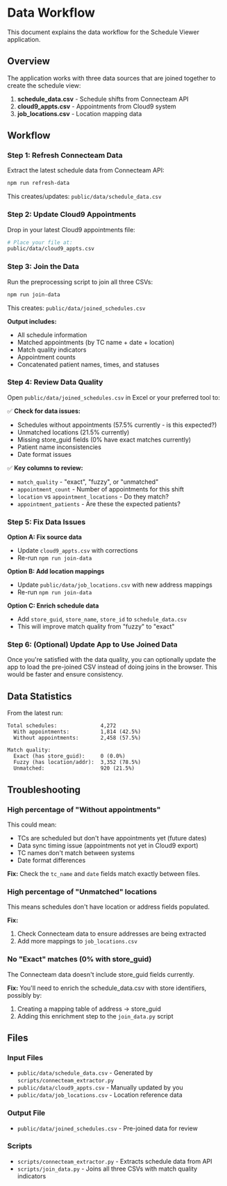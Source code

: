 # Data Workflow

This document explains the data workflow for the Schedule Viewer application.

## Overview

The application works with three data sources that are joined together to create the schedule view:

1. **schedule_data.csv** - Schedule shifts from Connecteam API
2. **cloud9_appts.csv** - Appointments from Cloud9 system
3. **job_locations.csv** - Location mapping data

## Workflow

### Step 1: Refresh Connecteam Data

Extract the latest schedule data from Connecteam API:

```bash
npm run refresh-data
```

This creates/updates: `public/data/schedule_data.csv`

### Step 2: Update Cloud9 Appointments

Drop in your latest Cloud9 appointments file:

```bash
# Place your file at:
public/data/cloud9_appts.csv
```

### Step 3: Join the Data

Run the preprocessing script to join all three CSVs:

```bash
npm run join-data
```

This creates: `public/data/joined_schedules.csv`

**Output includes:**
- All schedule information
- Matched appointments (by TC name + date + location)
- Match quality indicators
- Appointment counts
- Concatenated patient names, times, and statuses

### Step 4: Review Data Quality

Open `public/data/joined_schedules.csv` in Excel or your preferred tool to:

✅ **Check for data issues:**
- Schedules without appointments (57.5% currently - is this expected?)
- Unmatched locations (21.5% currently)
- Missing store_guid fields (0% have exact matches currently)
- Patient name inconsistencies
- Date format issues

✅ **Key columns to review:**
- `match_quality` - "exact", "fuzzy", or "unmatched"
- `appointment_count` - Number of appointments for this shift
- `location` vs `appointment_locations` - Do they match?
- `appointment_patients` - Are these the expected patients?

### Step 5: Fix Data Issues

**Option A: Fix source data**
- Update `cloud9_appts.csv` with corrections
- Re-run `npm run join-data`

**Option B: Add location mappings**
- Update `public/data/job_locations.csv` with new address mappings
- Re-run `npm run join-data`

**Option C: Enrich schedule data**
- Add `store_guid`, `store_name`, `store_id` to `schedule_data.csv`
- This will improve match quality from "fuzzy" to "exact"

### Step 6: (Optional) Update App to Use Joined Data

Once you're satisfied with the data quality, you can optionally update the app to load the pre-joined CSV instead of doing joins in the browser. This would be faster and ensure consistency.

## Data Statistics

From the latest run:

```
Total schedules:              4,272
  With appointments:          1,814 (42.5%)
  Without appointments:       2,458 (57.5%)

Match quality:
  Exact (has store_guid):     0 (0.0%)
  Fuzzy (has location/addr):  3,352 (78.5%)
  Unmatched:                  920 (21.5%)
```

## Troubleshooting

### High percentage of "Without appointments"

This could mean:
- TCs are scheduled but don't have appointments yet (future dates)
- Data sync timing issue (appointments not yet in Cloud9 export)
- TC names don't match between systems
- Date format differences

**Fix:** Check the `tc_name` and `date` fields match exactly between files.

### High percentage of "Unmatched" locations

This means schedules don't have location or address fields populated.

**Fix:**
1. Check Connecteam data to ensure addresses are being extracted
2. Add more mappings to `job_locations.csv`

### No "Exact" matches (0% with store_guid)

The Connecteam data doesn't include store_guid fields currently.

**Fix:** You'll need to enrich the schedule_data.csv with store identifiers, possibly by:
1. Creating a mapping table of address → store_guid
2. Adding this enrichment step to the `join_data.py` script

## Files

### Input Files
- `public/data/schedule_data.csv` - Generated by `scripts/connecteam_extractor.py`
- `public/data/cloud9_appts.csv` - Manually updated by you
- `public/data/job_locations.csv` - Location reference data

### Output File
- `public/data/joined_schedules.csv` - Pre-joined data for review

### Scripts
- `scripts/connecteam_extractor.py` - Extracts schedule data from API
- `scripts/join_data.py` - Joins all three CSVs with match quality indicators
